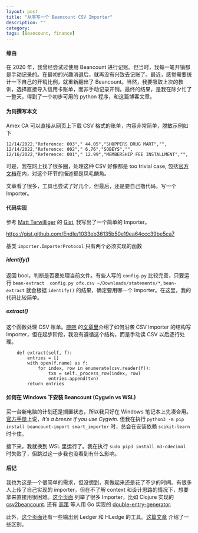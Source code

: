 ```yaml
---
layout: post
title: "从零写一个 Beancount CSV Importer"
description: ""
category: 
tags: [Beancount, finance]
---
```



#### 缘由  
在 2020 年，我曾经尝试过使用 Beancount 进行记账。但当时，我每一笔开销都是手动记录的。在最初的兴趣消退后，就再没有兴致去记账了。最近，感觉需要统计一下自己的开销比例，就重新翻出了 Beancount。当然，我要吸取上次的教训，选择直接导入信用卡账单，而非手动记录开销。最终的结果，是我在除夕忙了一整天，得到了一个初步可用的 python 程序，和这篇博客文章。


#### 为何撰写本文  
Amex CA 可以直接从网页上下载 CSV 格式的账单，内容非常简单，脱敏示例如下  

```
12/14/2022,"Reference: 003"," 44.05","SHOPPERS DRUG MART","",
12/14/2022,"Reference: 002"," 6.76","SOBEYS","",
12/16/2022,"Reference: 001"," 12.99","MEMBERSHIP FEE INSTALLMENT","",
```

可是，我在网上找了很多圈，处理这种 CSV 好像都是 too trivial case, 包括[官方文档](https://beancount.github.io/docs/importing_external_data.html)在内，对这个环节的描述都是凤毛麟角。

文章看了很多，工具也尝试了好几个，但最后，还是要自己撸代码，写一个 Importer。  

#### 代码实现  
参考 [Matt Terwilliger](https://mterwill.com/) 的 [Gist](https://gist.github.com/mterwill/7fdcc573dc1aa158648aacd4e33786e8), 我写出了一个简单的 Importer。

<https://gist.github.com/Endle/1033eb36135b50e19ea64ccc39be5ca7>


基类 `importer.ImporterProtocol` 只有两个必须实现的函数  

##### identify()  
返回 bool，判断是否要处理当前文件。有些人写的 `config.py` 比较完善，只要运行 `bean-extract  config.py ofx.csv ~/Downloads/statements/*`, `bean-extract` 就会根据 `identify()` 的结果，确定要用哪一个 Importer。在这里，我的代码比较简单。

##### extract()  
这个函数处理 CSV 账单。[哓哓](https://blog.sy-zhou.com/) 的[文章里](https://blog.sy-zhou.com/%E7%94%A8%E4%BA%8E%E6%94%AF%E4%BB%98%E5%AE%9D%E5%92%8C%E5%BE%AE%E4%BF%A1%E8%B4%A6%E5%8D%95%E7%9A%84beancount-import/)介绍了如何沿袭 CSV Importer 的结构写 Importer，但在起步阶段，我没有遵循这个结构，而是手动读 CSV 以后逐行处理。
```
    def extract(self, f):
        entries = []     
        with open(f.name) as f:
            for index, row in enumerate(csv.reader(f)):
                txn = self._process_row(index, row)
                entries.append(txn)
        return entries
 ```
 
 
#### 如何在 Windows 下安装 Beancount (Cygwin vs WSL)  
买一台新电脑的计划还是搁置状态，所以我只好在 Windows 笔记本上先凑合用。[官方手册](https://beancount.github.io/docs/installing_beancount.html)上说，*It’s a breeze if you use Cygwin*. 但我在执行 `python3 -m pip install beancount-import smart_importer` 时，总会在安装依赖 `scikit-learn` 时卡住。  

接下来，我就换到 WSL 里运行了。我在执行 `sudo pip3 install m3-cdecimal` 时失败了，但跳过这一步我也没看到有什么影响。


#### 后记  
我也为这是一个很简单的需求，但没想到，真做起来还是花了不少的时间。有很多人上传了自己实现的 importer，但在不了解 context 和设计思路的情况下，想要拿来直接用很困难。[这个页面](https://plaintextaccounting.org/#data-importconversion) 列举了很多 Importer，比如 Clojure 实现的 [csv2beancount](https://github.com/PaNaVTEC/csv2beancount). 还有 [高策](http://gaocegege.com/Blog/) 等人用 Go 实现的 [double-entry-generator](https://github.com/deb-sig/double-entry-generator). 

此外，[这个页面](https://plaintextaccounting.org/#data-importconversion)还有一些输出到 Ledger 和 HLedge 的工具。[这篇文章](https://beancount.github.io/docs/a_comparison_of_beancount_and_ledger_hledger.html) 介绍了一些区别。  

 


